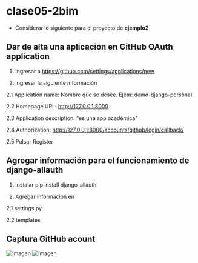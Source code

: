 # clase05-2bim

* Considerar lo siguiente para el proyecto de **ejemplo2**

## Dar de alta una aplicación en GitHub OAuth application

1. Ingresar a https://github.com/settings/applications/new

2. Ingresar la siguiente información

2.1 Application name: Nombre que se desee. Ejem: demo-django-personal

2.2 Homepage URL: http://127.0.0.1:8000

2.3 Application description: "es una app académica"

2.4 Authorization: http://127.0.0.1:8000/accounts/github/login/callback/

2.5 Pulsar Register

## Agregar información para el funcionamiento de django-allauth

1. Instalar pip install django-allauth

2. Agregar información en

2.1 settings.py

2.2 templates


## Captura GitHub acount
![imagen](https://github.com/user-attachments/assets/a113bf82-a1b9-479e-93fd-9449b9d21742)
![imagen](https://github.com/user-attachments/assets/b78bb0e4-f25f-4fda-8c11-d3da60705f25)
